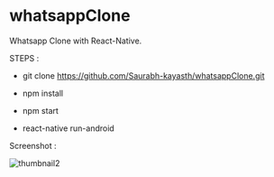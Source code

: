 # whatsappClone

Whatsapp Clone with React-Native.

STEPS :

  - git clone https://github.com/Saurabh-kayasth/whatsappClone.git

  - npm install

  - npm start

  - react-native run-android

Screenshot : 

![thumbnail2](https://user-images.githubusercontent.com/30195666/90256273-20b3bc00-de63-11ea-8143-53a8c8fe541d.gif)

